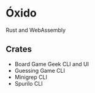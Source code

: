 # Óxido

Rust and WebAssembly

## Crates

- Board Game Geek CLI and UI
- Guessing Game CLI
- Minigrep CLI
- Spurilo CLI
